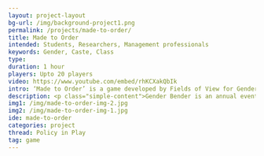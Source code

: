 ```yaml
---
layout: project-layout
bg-url: /img/background-project1.png
permalink: /projects/made-to-order/
title: Made to Order
intended: Students, Researchers, Management professionals
keywords: Gender, Caste, Class
type:  
duration: 1 hour
players: Upto 20 players
video: https://www.youtube.com/embed/rhKCXakQbIk
intro: ‘Made to Order’ is a game developed by Fields of View for Gender Bender 2017, a production by Sandbox Collective and Goethe Institut Bangalore/Max Mueller Bhavan.
description: <p class="simple-content">Gender Bender is an annual event where artists and groups are invited to propose ideas that challenge current ideas around gender. For Gender Bender 2017, Fields of View proposed to create a game that would let the audience take a step back and explore the intersecting dimensions of gender, caste, and class, how they frame our view of the world, and how intricately they are bound. Fields of View was one of the ten grantees chosen from almost 120 entries from the country, and around the world.</p><p class="simple-content">In ‘Made to Order’, participants take on the role of people whose lives are distant from their own. Instead of passively reading a case study or a report, in the game participants get to experience what it is to make daily decisions if one is hampered because of the constrictions placed by caste, class, and gender. The game becomes a powerful way to disseminate research, both qualitative and quantitative, as the game is modelled on data drawn from on-the-ground research.</p>
img1: /img/made-to-order-img-2.jpg
img2: /img/made-to-order-img-1.jpg
ide: made-to-order
categories: project
thread: Policy in Play
tag: game
---
```

